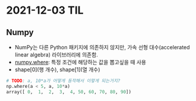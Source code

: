 # 2021-12-03 TIL

## Numpy

- NumPy는 다른 Python 패키지에 의존하지 않지만, 가속 선형 대수(accelerated linear algebra) 라이브러리에 의존함.
- [numpy.where](https://numpy.org/doc/stable/reference/generated/numpy.where.html): 특정 조건에 해당하는 값을 뽑고싶을 때 사용
- shape[0](행 개수), shape[1](열 개수)

``` python
# TODO: a, 10*a가 어떻게 동작해서 이렇게 되는거지? 
np.where(a < 5, a, 10*a)
array([ 0,  1,  2,  3,  4, 50, 60, 70, 80, 90])
```

